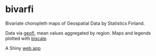# bivarfi

Bivariate choropleth maps of Geospatial Data by Statistics Finland. 

Data via [geofi](https://ropengov.github.io/geofi/index.html), mean values aggregated by region. Maps and legends plotted with [biscale](https://slu-opengis.github.io/biscale/articles/biscale.html).

A Shiny [web app](https://ttso.shinyapps.io/bivarfi/)
